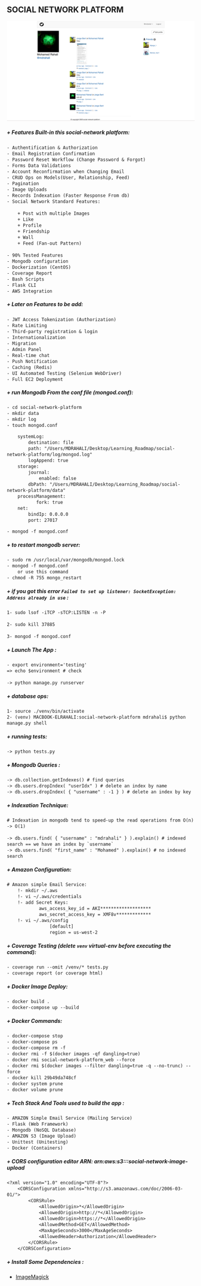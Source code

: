 ## SOCIAL NETWORK PLATFORM

![social-network-platfrom](static/images/user/wall.png)

##### + Features Built-in this social-network platform:
    - Authentification & Authorization
    - Email Registration Confirmation
    - Password Reset Workflow (Change Password & Forgot)
    - Forms Data Validations
    - Account Reconfirmation when Changing Email
    - CRUD Ops on Models(User, Relationship, Feed)
    - Pagination
    - Image Uploads
    - Records Indexation (Faster Response From db)
    - Social Network Standard Features:

        + Post with multiple Images
        + Like
        + Profile
        + Friendship
        + Wall
        + Feed (Fan-out Pattern)

    - 90% Tested Features
    - Mongodb configuration
    - Dockerization (CentOS)
    - Coverage Report
    - Bash Scripts
    - Flask CLI
    - AWS Integration

##### + Later on Features to be add:
    - JWT Access Tokenization (Authorization)
    - Rate Limiting
    - Third-party registration & login
    - Internationalization
    - Migration
    - Admin Panel
    - Real-time chat
    - Push Notification
    - Caching (Redis)
    - UI Automated Testing (Selenium WebDriver)
    - Full EC2 Deployment

##### + run Mongodb From the conf file (mongod.conf):
    - cd social-network-platform
    - mkdir data
    - mkdir log
    - touch mongod.conf
```
    systemLog:
        destination: file
        path: "/Users/MDRAHALI/Desktop/Learning_Roadmap/social-network-platform/log/mongod.log"
        logAppend: true
    storage:
        journal:
            enabled: false
        dbPath: "/Users/MDRAHALI/Desktop/Learning_Roadmap/social-network-platform/data"
    processManagement:
           fork: true
    net:
        bindIp: 0.0.0.0
        port: 27017
```

    - mongod -f mongod.conf


##### + to restart mongodb server:

    - sudo rm /usr/local/var/mongodb/mongod.lock
    - mongod -f mongod.conf
        or use this command
    - chmod -R 755 mongo_restart

##### + if you got this error `` Failed to set up listener: SocketException: Address already in use `` :

    1- sudo lsof -iTCP -sTCP:LISTEN -n -P

    2- sudo kill 37885

    3- mongod -f mongod.conf

##### + Launch The App :
    - export environment='testing'
    => echo $environment # check

    -> python manage.py runserver


##### + database ops:
    1- source ./venv/bin/activate
    2- (venv) MACBOOK-ELRAHALI:social-network-platform mdrahali$ python manage.py shell

##### + running tests:

    -> python tests.py

##### + Mongodb Queries :

    -> db.collection.getIndexes() # find queries
    -> db.users.dropIndex( "userIdx" ) # delete an index by name
    -> db.users.dropIndex( { "username" : -1 } ) # delete an index by key


##### + Indexation Technique:
    # Indexation in mongodb tend to speed-up the read operations from O(n) -> O(1)

    -> db.users.find( { "username" : "mdrahali" } ).explain() # indexed search == we have an index by `username`
    -> db.users.find( "first_name" : "Mohamed" ).explain() # no indexed search

##### + Amazon Configuration:
    # Amazon simple Email Service:
        !- mkdir ~/.aws
        !- vi ~/.aws/credentials
        !- add Secret Keys:
                aws_access_key_id = AKI*******************
                aws_secret_access_key = XMF8v*************
        !- vi ~/.aws/config
                    [default]
                    region = us-west-2


##### + Coverage Testing (delete `venv` virtual-env before executing the command):
    - coverage run --omit /venv/* tests.py
    - coverage report (or coverage html)

##### + Docker Image Deploy:
    - docker build .
    - docker-compose up --build

##### + Docker Commands:
    - docker-compose stop
    - docker-compose ps
    - docker-compose rm -f
    - docker rmi -f $(docker images -qf dangling=true)
    - docker rmi social-network-platform_web --force
    - docker rmi $(docker images --filter dangling=true -q --no-trunc) --force
    - docker kill 29b49da748cf
    - docker system prune
    - docker volume prune

##### + Tech Stack And Tools used to build the app :
    - AMAZON Simple Email Service (Mailing Service)
    - Flask (Web Framework)
    - Mongodb (NoSQL Database)
    - AMAZON S3 (Image Upload)
    - Unittest (Unitesting)
    - Docker (Containers)

##### + CORS configuration editor ARN: arn:aws:s3:::social-network-image-upload

    <?xml version="1.0" encoding="UTF-8"?>
        <CORSConfiguration xmlns="http://s3.amazonaws.com/doc/2006-03-01/">
            <CORSRule>
                <AllowedOrigin>*</AllowedOrigin>
                <AllowedOrigin>http://*</AllowedOrigin>
                <AllowedOrigin>https://*</AllowedOrigin>
                <AllowedMethod>GET</AllowedMethod>
                <MaxAgeSeconds>3000</MaxAgeSeconds>
                <AllowedHeader>Authorization</AllowedHeader>
            </CORSRule>
        </CORSConfiguration>

##### + Install Some Dependencies :
   - [ImageMagick](https://imagemagick.org/script/download.php)

